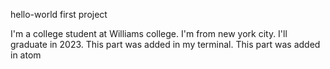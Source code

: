 hello-world
first project

I'm a college student at Williams college. I'm from new york city.
I'll graduate in 2023.
This part was added in my terminal.
This part was added in atom

